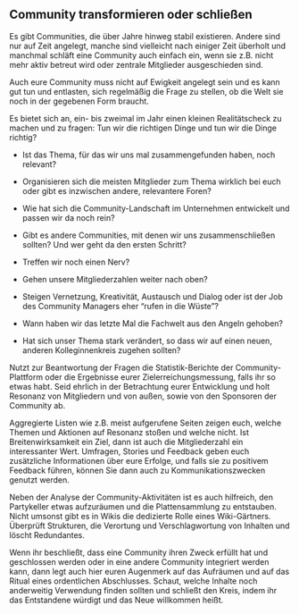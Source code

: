 ## Community transformieren oder schließen

Es gibt Communities, die über Jahre hinweg stabil existieren. Andere
sind nur auf Zeit angelegt, manche sind vielleicht nach einiger Zeit
überholt und manchmal schläft eine Community auch einfach ein, wenn sie
z.B. nicht mehr aktiv betreut wird oder zentrale Mitglieder
ausgeschieden sind.

Auch eure Community muss nicht auf Ewigkeit angelegt sein und es kann
gut tun und entlasten, sich regelmäßig die Frage zu stellen, ob die Welt
sie noch in der gegebenen Form braucht.

Es bietet sich an, ein- bis zweimal im Jahr einen kleinen Realitätscheck
zu machen und zu fragen: Tun wir die richtigen Dinge und tun wir die
Dinge richtig?

-   Ist das Thema, für das wir uns mal zusammengefunden haben, noch
    relevant?

-   Organisieren sich die meisten Mitglieder zum Thema wirklich bei euch
    oder gibt es inzwischen andere, relevantere Foren?

-   Wie hat sich die Community-Landschaft im Unternehmen entwickelt und
    passen wir da noch rein?

-   Gibt es andere Communities, mit denen wir uns zusammenschließen
    sollten? Und wer geht da den ersten Schritt?

-   Treffen wir noch einen Nerv?

-   Gehen unsere Mitgliederzahlen weiter nach oben?

-   Steigen Vernetzung, Kreativität, Austausch und Dialog oder ist der
    Job des Community Managers eher “rufen in die Wüste”?

-   Wann haben wir das letzte Mal die Fachwelt aus den Angeln gehoben?

-   Hat sich unser Thema stark verändert, so dass wir auf einen neuen,
    anderen Kolleginnenkreis zugehen sollten?

Nutzt zur Beantwortung der Fragen die Statistik-Berichte der
Community-Plattform oder die Ergebnisse eurer Zielerreichungsmessung,
falls ihr so etwas habt. Seid ehrlich in der Betrachtung eurer
Entwicklung und holt Resonanz von Mitgliedern und von außen, sowie von
den Sponsoren der Community ab.

Aggregierte Listen wie z.B. meist aufgerufene Seiten zeigen euch, welche
Themen und Aktionen auf Resonanz stoßen und welche nicht. Ist
Breitenwirksamkeit ein Ziel, dann ist auch die Mitgliederzahl ein
interessanter Wert. Umfragen, Stories und Feedback geben euch
zusätzliche Informationen über eure Erfolge, und falls sie zu positivem
Feedback führen, können Sie dann auch zu Kommunikationszwecken genutzt
werden.

Neben der Analyse der Community-Aktivitäten ist es auch hilfreich, den
Partykeller etwas aufzuräumen und die Plattensammlung zu entstauben.
Nicht umsonst gibt es in Wikis die dedizierte Rolle eines Wiki-Gärtners.
Überprüft Strukturen, die Verortung und Verschlagwortung von Inhalten
und löscht Redundantes.

Wenn ihr beschließt, dass eine Community ihren Zweck erfüllt hat und
geschlossen werden oder in eine andere Community integriert werden kann,
dann legt auch hier euren Augenmerk auf das Aufräumen und auf das Ritual
eines ordentlichen Abschlusses. Schaut, welche Inhalte noch
anderweitig Verwendung finden sollten und schließt den Kreis, indem ihr
das Entstandene würdigt und das Neue willkommen
heißt.
